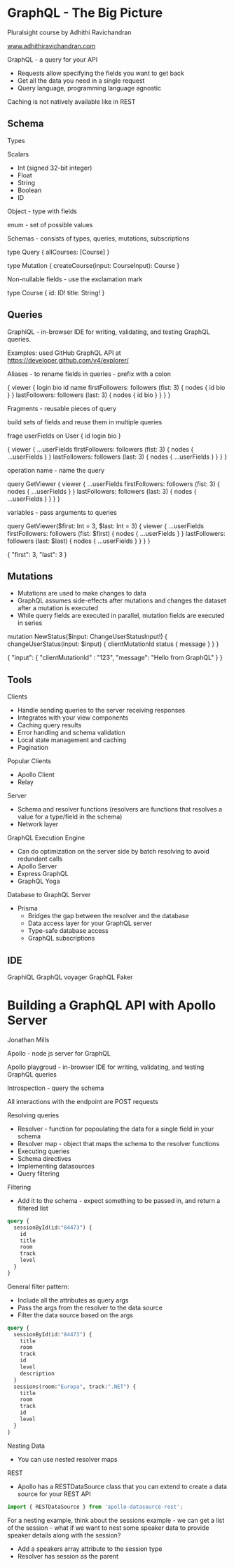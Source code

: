 # GraphQL - The Big Picture

Pluralsight course by Adhithi Ravichandran

www.adhithiravichandran.com

GraphQL - a query for your API

* Requests allow specifying the fields you want to get back
* Get all the data you need in a single request
* Query language, programming language agnostic

Caching is not natively available like in REST

## Schema

Types

Scalars

* Int (signed 32-bit integer)
* Float
* String
* Boolean
* ID

Object - type with fields

enum - set of possible values

Schemas - consists of types, queries, mutations, subscriptions

type Query {
  allCourses: [Course]
}

type Mutation {
  createCourse(input: CourseInput): Course
}

Non-nullable fields - use the exclamation mark

type Course {
  id: ID!
  title: String!
}

## Queries

GraphiQL - in-browser IDE for writing, validating, and testing GraphQL queries.

Examples: used GitHub GraphQL API at https://developer.github.com/v4/explorer/

Aliases - to rename fields in queries - prefix with a colon



{
    viewer {
        login
        bio
        id
        name
        firstFollowers: followers (fist: 3) {
            nodes {
                id
                bio
            }
        }
        lastFollowers: followers (last: 3) {
            nodes {
                id
                bio
            }
        }
    }
}

Fragments - reusable pieces of query

build sets of fields and reuse them in multiple queries

frage userFields on User {
    id
    login
    bio
}

{
    viewer {
        ...userFields
        firstFollowers: followers (fist: 3) {
            nodes {
                ...userFields
            }
        }
        lastFollowers: followers (last: 3) {
            nodes {
                ...userFields
            }
        }
    }
}

operation name - name the query

query GetViewer {
    viewer {
        ...userFields
        firstFollowers: followers (fist: 3) {
            nodes {
                ...userFields
            }
        }
        lastFollowers: followers (last: 3) {
            nodes {
                ...userFields
            }
        }
    }
}

variables - pass arguments to queries

query GetViewer($first: Int = 3, $last: Int = 3) {
    viewer {
        ...userFields
        firstFollowers: followers (fist: $first) {
            nodes {
                ...userFields
            }
        }
        lastFollowers: followers (last: $last) {
            nodes {
                ...userFields
            }
        }
    }
}

{
    "first": 3,
    "last": 3
}

## Mutations

* Mutations are used to make changes to data
* GraphQL assumes side-effects after mutations and changes the dataset
after a mutation is executed
* While query fields are executed in parallel, mutation fields are executed in series

mutation NewStatus($input: ChangeUserStatusInput!) {
    changeUserStatus(input: $input) {
        clientMutationId
        status {
            message
        }
    }
}

{
    "input": {
        "clientMutationId" : "123",
        "message": "Hello from GraphQL"
    }
}

## Tools 

Clients

* Handle sending queries to the server receiving responses
* Integrates with your view components
* Caching query results
* Error handling and schema validation
* Local state management and caching
* Pagination

Popular Clients

* Apollo Client
* Relay

Server

* Schema and resolver functions (resolvers are functions that resolves
a value for a type/field in the schema)
* Network layer

GraphQL Execution Engine

* Can do optimization on the server side by batch resolving to avoid redundant calls
* Apollo Server
* Express GraphQL
* GraphQL Yoga

Database to GraphQL Server

* Prisma
    * Bridges the gap between the resolver and the database
    * Data access layer for your GraphQL server
    * Type-safe database access
    * GraphQL subscriptions

## IDE

GraphiQL
GraphQL voyager
GraphQL Faker

# Building a GraphQL API with Apollo Server

Jonathan Mills

Apollo - node js server for GraphQL

Apollo playgroud - in-browser IDE for writing, validating, and testing GraphQL queries

Introspection - query the schema

All interactions with the endpoint are POST requests


Resolving queries

* Resolver  - function for popoulating the data for a single field in your schema
* Resolver map - object that maps the schema to the resolver functions
* Executing queries
* Schema directives
* Implementing datasources
* Query filtering

Filtering

* Add it to the schema - expect something to be passed in, and return a filtered list

```graphql
query {
  sessionById(id:"84473") {
    id
    title
    room
    track
    level
  }
}
```
General filter pattern:

* Include all the attributes as query args
* Pass the args from the resolver to the data source
* Filter the data source based on the args

```graphql
query {
  sessionById(id:"84473") {
    title
    room
    track
    id
    level
    description
  }
  sessions(room:"Europa", track:".NET") {
    title
    room
    track
    id
    level
  }
}
```

Nesting Data

* You can use nested resolver maps

REST

* Apollo has a RESTDataSource class that you can extend to create a data source for your REST API

```javascript
import { RESTDataSource } from 'apollo-datasource-rest';
```

For a nesting example, think about the sessions example - we can get a list of the session - what if we want to nest some speaker data to
provide speaker details along with the session?

* Add a speakers array attribute to the session type
* Resolver has session as the parent

